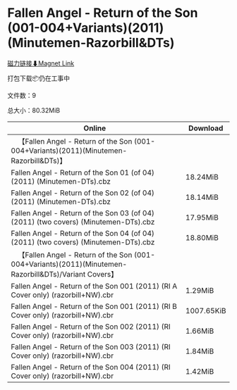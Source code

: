 # Fallen Angel - Return of the Son (001-004+Variants)(2011)(Minutemen-Razorbill&DTs)

[磁力链接⬇Magnet Link](magnet:?xt=urn:btih:0f1822c6c8dc5e8fe0b125910ae9ab4f12c5f6f4&dn=Fallen%20Angel%20-%20Return%20of%20the%20Son%20%28001-004%2BVariants%29%282011%29%28Minutemen-Razorbill%26DTs%29)

打包下载📦仍在工事中

文件数：9

总大小：80.32MiB

Online | Download
--- | ---
&emsp;【Fallen Angel - Return of the Son (001-004+Variants)(2011)(Minutemen-Razorbill&DTs)】 | 
Fallen Angel - Return of the Son 01 (of 04) (2011) (Minutemen-DTs).cbz | 18.24MiB
Fallen Angel - Return of the Son 02 (of 04) (2011) (Minutemen-DTs).cbz | 18.14MiB
Fallen Angel - Return of the Son 03 (of 04) (2011) (two covers) (Minutemen-DTs).cbz | 17.95MiB
Fallen Angel - Return of the Son 04 (of 04) (2011) (two covers) (Minutemen-DTs).cbz | 18.80MiB
&emsp;【Fallen Angel - Return of the Son (001-004+Variants)(2011)(Minutemen-Razorbill&DTs)/Variant Covers】 | 
Fallen Angel - Return of the Son 001 (2011) (RI A Cover only) (razorbill+NW).cbr | 1.29MiB
Fallen Angel - Return of the Son 001 (2011) (RI B Cover only) (razorbill+NW).cbr | 1007.65KiB
Fallen Angel - Return of the Son 002 (2011) (RI Cover only) (razorbill+NW).cbr | 1.66MiB
Fallen Angel - Return of the Son 003 (2011) (RI Cover only) (razorbill+NW).cbr | 1.84MiB
Fallen Angel - Return of the Son 004 (2011) (RI Cover only) (razorbill+NW).cbr | 1.42MiB